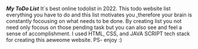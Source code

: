 ***My ToDo List***
It`s best online todolist in 2022.
This todo website list everything you have to do and this list motivates you ,therefore your brain is constantly focousing on what needs to be done. 
By creating list you not need only focous on those pending task but you can also see and feel a sense of accomplishment.
I used HTML, CSS, and JAVA SCRIPT tech stack for creating this aeweome website.
PS- enjoy :)
